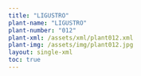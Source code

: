 ```yaml
---
title: "LIGUSTRO"
plant-name: "LIGUSTRO"
plant-number: "012"
plant-xml: /assets/xml/plant012.xml
plant-img: /assets/img/plant012.jpg
layout: single-xml
toc: true
---
```

